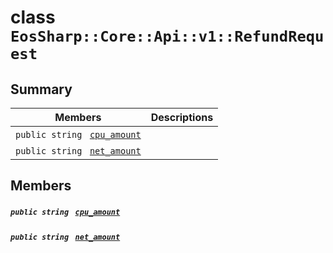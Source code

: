 # class `EosSharp::Core::Api::v1::RefundRequest` 

## Summary

 Members                                | Descriptions                                
----------------------------------------|---------------------------------------------
`public string ` [`cpu_amount`](#class_eos_sharp_1_1_core_1_1_api_1_1v1_1_1_refund_request_1aced618f4b87d1fbf8fb790319f4d2791) | 
`public string ` [`net_amount`](#class_eos_sharp_1_1_core_1_1_api_1_1v1_1_1_refund_request_1abeab198aff91c2e64cff73b6e1d7ed39) | 

## Members

##### `public string ` [`cpu_amount`](#class_eos_sharp_1_1_core_1_1_api_1_1v1_1_1_refund_request_1aced618f4b87d1fbf8fb790319f4d2791) 

##### `public string ` [`net_amount`](#class_eos_sharp_1_1_core_1_1_api_1_1v1_1_1_refund_request_1abeab198aff91c2e64cff73b6e1d7ed39) 

